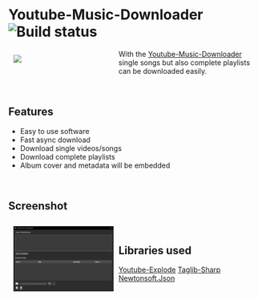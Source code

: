 # Youtube-Music-Downloader ![Build status](https://github.com/wallabag/android-app/workflows/CI/badge.svg?branch=master)

<img src="/images/logo.png" align="left"
width="200" hspace="10" vspace="10">

With the [Youtube-Music-Downloader](https://github.com/LuisTschurtschenthaler/Youtube-Music-Downloader/releases/tag/Music) single songs but also complete playlists can be downloaded easily.

<br />

## Features
- Easy to use software
- Fast async download
- Download single videos/songs
- Download complete playlists
- Album cover and metadata will be embedded

<br />

## Screenshot

[<img src="/images/screenshot-1.png" align="left" width="200" hspace="10" vspace="10">](/images/screenshot-1.png)

<br />

## Libraries used

[Youtube-Explode](https://github.com/Tyrrrz/YoutubeExplode)
[Taglib-Sharp](https://github.com/mono/taglib-sharp)
[Newtonsoft.Json](https://www.newtonsoft.com/json)

<br />
